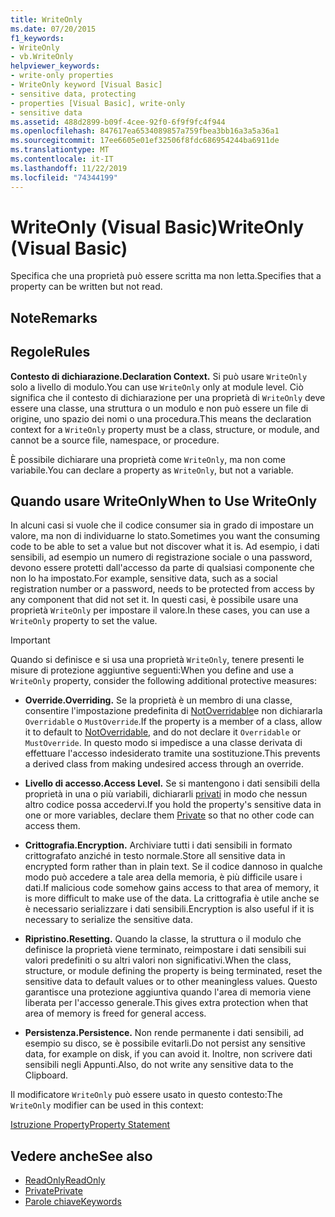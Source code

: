 ```yaml
---
title: WriteOnly
ms.date: 07/20/2015
f1_keywords:
- WriteOnly
- vb.WriteOnly
helpviewer_keywords:
- write-only properties
- WriteOnly keyword [Visual Basic]
- sensitive data, protecting
- properties [Visual Basic], write-only
- sensitive data
ms.assetid: 488d2899-b09f-4cee-92f0-6f9f9fc4f944
ms.openlocfilehash: 847617ea6534089857a759fbea3bb16a3a5a36a1
ms.sourcegitcommit: 17ee6605e01ef32506f8fdc686954244ba6911de
ms.translationtype: MT
ms.contentlocale: it-IT
ms.lasthandoff: 11/22/2019
ms.locfileid: "74344199"
---
```

# <a name="writeonly-visual-basic"></a><span data-ttu-id="69302-102">WriteOnly (Visual Basic)</span><span class="sxs-lookup"><span data-stu-id="69302-102">WriteOnly (Visual Basic)</span></span>
<span data-ttu-id="69302-103">Specifica che una proprietà può essere scritta ma non letta.</span><span class="sxs-lookup"><span data-stu-id="69302-103">Specifies that a property can be written but not read.</span></span>  
  
## <a name="remarks"></a><span data-ttu-id="69302-104">Note</span><span class="sxs-lookup"><span data-stu-id="69302-104">Remarks</span></span>  
  
## <a name="rules"></a><span data-ttu-id="69302-105">Regole</span><span class="sxs-lookup"><span data-stu-id="69302-105">Rules</span></span>  
 <span data-ttu-id="69302-106">**Contesto di dichiarazione.**</span><span class="sxs-lookup"><span data-stu-id="69302-106">**Declaration Context.**</span></span> <span data-ttu-id="69302-107">Si può usare `WriteOnly` solo a livello di modulo.</span><span class="sxs-lookup"><span data-stu-id="69302-107">You can use `WriteOnly` only at module level.</span></span> <span data-ttu-id="69302-108">Ciò significa che il contesto di dichiarazione per una proprietà di `WriteOnly` deve essere una classe, una struttura o un modulo e non può essere un file di origine, uno spazio dei nomi o una procedura.</span><span class="sxs-lookup"><span data-stu-id="69302-108">This means the declaration context for a `WriteOnly` property must be a class, structure, or module, and cannot be a source file, namespace, or procedure.</span></span>  
  
 <span data-ttu-id="69302-109">È possibile dichiarare una proprietà come `WriteOnly`, ma non come variabile.</span><span class="sxs-lookup"><span data-stu-id="69302-109">You can declare a property as `WriteOnly`, but not a variable.</span></span>  
  
## <a name="when-to-use-writeonly"></a><span data-ttu-id="69302-110">Quando usare WriteOnly</span><span class="sxs-lookup"><span data-stu-id="69302-110">When to Use WriteOnly</span></span>  
 <span data-ttu-id="69302-111">In alcuni casi si vuole che il codice consumer sia in grado di impostare un valore, ma non di individuarne lo stato.</span><span class="sxs-lookup"><span data-stu-id="69302-111">Sometimes you want the consuming code to be able to set a value but not discover what it is.</span></span> <span data-ttu-id="69302-112">Ad esempio, i dati sensibili, ad esempio un numero di registrazione sociale o una password, devono essere protetti dall'accesso da parte di qualsiasi componente che non lo ha impostato.</span><span class="sxs-lookup"><span data-stu-id="69302-112">For example, sensitive data, such as a social registration number or a password, needs to be protected from access by any component that did not set it.</span></span> <span data-ttu-id="69302-113">In questi casi, è possibile usare una proprietà `WriteOnly` per impostare il valore.</span><span class="sxs-lookup"><span data-stu-id="69302-113">In these cases, you can use a `WriteOnly` property to set the value.</span></span>  
  
> [!IMPORTANT]
> <span data-ttu-id="69302-114">Quando si definisce e si usa una proprietà `WriteOnly`, tenere presenti le misure di protezione aggiuntive seguenti:</span><span class="sxs-lookup"><span data-stu-id="69302-114">When you define and use a `WriteOnly` property, consider the following additional protective measures:</span></span>  
  
- <span data-ttu-id="69302-115">**Override.**</span><span class="sxs-lookup"><span data-stu-id="69302-115">**Overriding.**</span></span> <span data-ttu-id="69302-116">Se la proprietà è un membro di una classe, consentire l'impostazione predefinita di [NotOverridable](../../../visual-basic/language-reference/modifiers/notoverridable.md)e non dichiararla `Overridable` o `MustOverride`.</span><span class="sxs-lookup"><span data-stu-id="69302-116">If the property is a member of a class, allow it to default to [NotOverridable](../../../visual-basic/language-reference/modifiers/notoverridable.md), and do not declare it `Overridable` or `MustOverride`.</span></span> <span data-ttu-id="69302-117">In questo modo si impedisce a una classe derivata di effettuare l'accesso indesiderato tramite una sostituzione.</span><span class="sxs-lookup"><span data-stu-id="69302-117">This prevents a derived class from making undesired access through an override.</span></span>  
  
- <span data-ttu-id="69302-118">**Livello di accesso.**</span><span class="sxs-lookup"><span data-stu-id="69302-118">**Access Level.**</span></span> <span data-ttu-id="69302-119">Se si mantengono i dati sensibili della proprietà in una o più variabili, dichiararli [privati](../../../visual-basic/language-reference/modifiers/private.md) in modo che nessun altro codice possa accedervi.</span><span class="sxs-lookup"><span data-stu-id="69302-119">If you hold the property's sensitive data in one or more variables, declare them [Private](../../../visual-basic/language-reference/modifiers/private.md) so that no other code can access them.</span></span>  
  
- <span data-ttu-id="69302-120">**Crittografia.**</span><span class="sxs-lookup"><span data-stu-id="69302-120">**Encryption.**</span></span> <span data-ttu-id="69302-121">Archiviare tutti i dati sensibili in formato crittografato anziché in testo normale.</span><span class="sxs-lookup"><span data-stu-id="69302-121">Store all sensitive data in encrypted form rather than in plain text.</span></span> <span data-ttu-id="69302-122">Se il codice dannoso in qualche modo può accedere a tale area della memoria, è più difficile usare i dati.</span><span class="sxs-lookup"><span data-stu-id="69302-122">If malicious code somehow gains access to that area of memory, it is more difficult to make use of the data.</span></span> <span data-ttu-id="69302-123">La crittografia è utile anche se è necessario serializzare i dati sensibili.</span><span class="sxs-lookup"><span data-stu-id="69302-123">Encryption is also useful if it is necessary to serialize the sensitive data.</span></span>  
  
- <span data-ttu-id="69302-124">**Ripristino.**</span><span class="sxs-lookup"><span data-stu-id="69302-124">**Resetting.**</span></span> <span data-ttu-id="69302-125">Quando la classe, la struttura o il modulo che definisce la proprietà viene terminato, reimpostare i dati sensibili sui valori predefiniti o su altri valori non significativi.</span><span class="sxs-lookup"><span data-stu-id="69302-125">When the class, structure, or module defining the property is being terminated, reset the sensitive data to default values or to other meaningless values.</span></span> <span data-ttu-id="69302-126">Questo garantisce una protezione aggiuntiva quando l'area di memoria viene liberata per l'accesso generale.</span><span class="sxs-lookup"><span data-stu-id="69302-126">This gives extra protection when that area of memory is freed for general access.</span></span>  
  
- <span data-ttu-id="69302-127">**Persistenza.**</span><span class="sxs-lookup"><span data-stu-id="69302-127">**Persistence.**</span></span> <span data-ttu-id="69302-128">Non rende permanente i dati sensibili, ad esempio su disco, se è possibile evitarli.</span><span class="sxs-lookup"><span data-stu-id="69302-128">Do not persist any sensitive data, for example on disk, if you can avoid it.</span></span> <span data-ttu-id="69302-129">Inoltre, non scrivere dati sensibili negli Appunti.</span><span class="sxs-lookup"><span data-stu-id="69302-129">Also, do not write any sensitive data to the Clipboard.</span></span>  
  
 <span data-ttu-id="69302-130">Il modificatore `WriteOnly` può essere usato in questo contesto:</span><span class="sxs-lookup"><span data-stu-id="69302-130">The `WriteOnly` modifier can be used in this context:</span></span>  
  
 [<span data-ttu-id="69302-131">Istruzione Property</span><span class="sxs-lookup"><span data-stu-id="69302-131">Property Statement</span></span>](../../../visual-basic/language-reference/statements/property-statement.md)  
  
## <a name="see-also"></a><span data-ttu-id="69302-132">Vedere anche</span><span class="sxs-lookup"><span data-stu-id="69302-132">See also</span></span>

- [<span data-ttu-id="69302-133">ReadOnly</span><span class="sxs-lookup"><span data-stu-id="69302-133">ReadOnly</span></span>](../../../visual-basic/language-reference/modifiers/readonly.md)
- [<span data-ttu-id="69302-134">Private</span><span class="sxs-lookup"><span data-stu-id="69302-134">Private</span></span>](../../../visual-basic/language-reference/modifiers/private.md)
- [<span data-ttu-id="69302-135">Parole chiave</span><span class="sxs-lookup"><span data-stu-id="69302-135">Keywords</span></span>](../../../visual-basic/language-reference/keywords/index.md)
